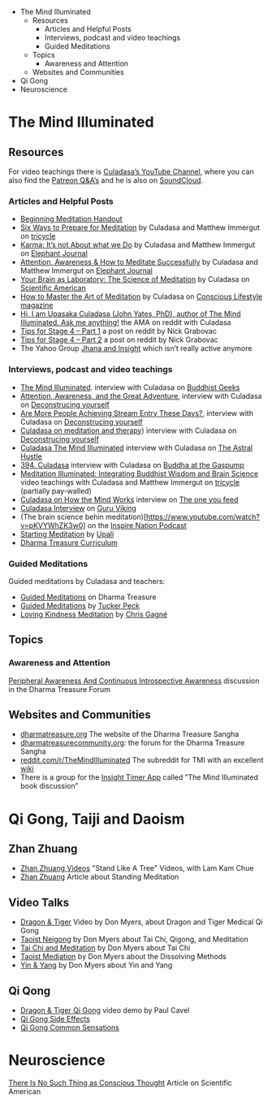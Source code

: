 <!-- MarkdownTOC -->

- The Mind Illuminated
	- Resources
		- Articles and Helpful Posts
		- Interviews, podcast and video teachings
		- Guided Meditations
	- Topics
		- Awareness and Attention
	- Websites and Communities
- Qi Gong
- Neuroscience

<!-- /MarkdownTOC -->

# The Mind Illuminated

## Resources

For video teachings there is [Culadasa’s YouTube Channel](https://www.youtube.com/user/Culadasa), where you can also find
the [Patreon Q&A’s](https://www.youtube.com/watch?v=9GCa0epZVs8&list=PL5vT0La_cRtIN4640VK9tO6pmgRy4cahy) and he is also
on [SoundCloud](https://soundcloud.com/culadasa).

### Articles and Helpful Posts

* [Beginning Meditation Handout](https://dharmatreasure.org/wp-content/uploads/beginning-meditation-handout.pdf)
* [Six Ways to Prepare for Meditation](https://tricycle.org/trikedaily/six-ways-to-prepare-for-meditation/) by Culadasa and Matthew Immergut on [tricycle](https://tricycle.org)
* [Karma: It’s not About what we Do](http://www.elephantjournal.com/2015/02/karma-its-not-about-what-we-do/) by Culadasa and Matthew Immergut on [Elephant Journal](https://www.elephantjournal.com)
* [Attention, Awareness & How to Meditate Successfully](https://www.elephantjournal.com/2015/08/attention-awareness-how-to-meditate-successfully/) by Culadasa and Matthew Immergut on [Elephant Journal](https://www.elephantjournal.com)
* [Your Brain as Laboratory: The Science of Meditation](https://blogs.scientificamerican.com/guest-blog/your-brain-as-laboratory-the-science-of-meditation/) by Culadasa on [Scientific American](blogs.scientificamerican.com)
* [How to Master the Art of Meditation](https://www.consciouslifestylemag.com/ten-stages-of-meditation-complete-guide/) by Culadasa on [Conscious Lifestyle magazine](consciouslifestylemag)
* [Hi, I am Upasaka Culadasa (John Yates, PhD), author of The Mind Illuminated. Ask me anything!](https://www.reddit.com/r/TheMindIlluminated/comments/558se5/hi_i_am_upasaka_culadasa_john_yates_phd_author_of/d8a6i1m/)
the AMA on reddit with Culadasa
* [Tips for Stage 4 – Part 1](https://www.reddit.com/r/TheMindIlluminated/comments/77j5tr/tips_for_stage_4/) a post on reddit by Nick Grabovac
* [Tips for Stage 4 – Part 2](https://www.reddit.com/r/TheMindIlluminated/comments/7dr2kj/tips_for_stage_4_part_2/) a post on reddit by Nick Grabovac
* The Yahoo Group [Jhana and Insight](https://groups.yahoo.com/neo/groups/jhana_insight/info) which isn’t really active anymore


### Interviews, podcast and video teachings

* [The Mind Illuminated]((http://podbay.fm/show/211752923/e/1443225600)). interview with Culadasa on [Buddhist Geeks](https://www.buddhistgeeks.org/)
* [Attention, Awareness, and the Great Adventure](http://deconstructingyourself.com/podcast/dy-010-attention-awareness-and-the-great-adventure-with-guest-culadasa), interview with Culadasa on [Deconstrucing yourself](http://deconstructingyourself.com)
* [Are More People Achieving Stream Entry These Days?](http://deconstructingyourself.com/podcast/dy-022-stream-entry-with-guest-culadasa), interview with Culadasa on [Deconstrucing yourself](http://deconstructingyourself.com)
* [Culadasa on meditation and therapy](https://deconstructingyourself.com/podcast/culadasa-on-meditation-and-therapy)) interview with Culadasa on [Deconstrucing yourself](http://deconstructingyourself.com)
* [Culadasa The Mind Illuminated](https://coryallen.libsyn.com/122-culadasa) interview with Culadasa on [The Astral Hustle](http://www.cory-allen.com/theastralhustle/)
* [394. Culadasa](https://batgap.com/culadasa-john-yates/) interview with Culadasa on [Buddha at the Gaspump](https://batgap.com/)
* [Meditation Illuminated: Integrating Buddhist Wisdom and Brain Science](https://tricycle.org/dharmatalks/meditation-illuminated-integrating-buddhist-wisdom-and-brain-science/) video teachings with Culadasa and Matthew Immergut on [tricycle](https://tricycle.org) (partially pay-walled)
* [Culadasa on How the Mind Works](https://www.oneyoufeed.net/culadasa/) interview on [The one you feed](https://www.oneyoufeed.net)
* [Culadasa Interview](https://youtu.be/roTWZ9GcBMY) on [Guru Viking](https://www.guruviking.com/)
* (The brain science behin meditation)[https://www.youtube.com/watch?v=pKVYWhZK3w0] on the [Inspire Nation Podcast](https://inspirenationshow.com/)
* [Starting Meditation](https://www.youtube.com/watch?v=LlrC9xh6OzQ) by [Upali](https://upalimeditation.com/)
* [Dharma Treasure Curriculum](https://dharmatreasure.org/section/dharma-talks/curriculum/)

### Guided Meditations

Guided meditations by Culadasa and teachers:

* [Guided Meditations](https://dharmatreasure.org/section/guided-meditation/) on Dharma Treasure
* [Guided Meditations](https://meditatewithtucker.com/guided-meditations/) by [Tucker Peck](https://meditatewithtucker.com/)
* [Loving Kindness Meditation](https://chrisgagne.com/2284/free-30-minute-guided-metta-loving-kindness-meditation/) by [Chris Gagné](https://chrisgagne.com)


## Topics

### Awareness and Attention

[Peripheral Awareness And Continuous Introspective Awareness](https://dharmatreasurecommunity.org/forums/topic/questions-about-peripheral-awareness-and-continuous-introspective-awareness#post-1234) discussion in the Dharma Treasure Forum

## Websites and Communities

* [dharmatreasure.org](https://dharmatreasure.org) The website of the Dharma Treasure Sangha
* [dharmatreasurecommunity.org](https://dharmatreasurecommunity.org/): the forum for the Dharma Treasure Sangha
* [reddit.com/r/TheMindIlluminated](https://www.reddit.com/r/TheMindIlluminated) The subreddit for TMI with an excellent [wiki](https://www.reddit.com/r/TheMindIlluminated/wiki)
* There is a group for the [Insight Timer App](https://insighttimer.com/) called ”The Mind Illuminated book discussion”

# Qi Gong, Taiji and Daoism

## Zhan Zhuang
* [Zhan Zhuang Videos](https://www.youtube.com/playlist?list=PL5AC656794EE191C1) "Stand Like A Tree" Videos, with Lam Kam Chue
* [Zhan Zhuang](https://scottjeffrey.com/zhan-zhuang/#The_Ancient_Art_of_Standing_Like_a_Tree) Article about Standing Meditation

## Video Talks 

* [Dragon & Tiger](https://www.youtube.com/watch?v=KsezjAewfR8) Video by Don Myers, about Dragon and Tiger Medical Qi Gong
* [Taoist Neigong](https://www.youtube.com/watch?v=e2RLu9w4Kz0&t=1968s) by Don Myers about Tai Chi, Qigong, and Meditation
* [Tai Chi and Meditation](https://www.youtube.com/watch?v=4GLfcQL8rYM) by Don Myers about Tai Chi
* [Taoist Mediation](https://www.youtube.com/watch?v=INCpiuoqkbk) by Don Myers about the Dissolving Methods
* [Yin & Yang](https://www.youtube.com/watch?v=QmjblScKOPw&t=2s) by Don Myers about Yin and Yang

## Qi Qong

* [Dragon & Tiger Qi Gong](https://www.youtube.com/watch?v=a-g0bGWDgIk) video demo by Paul Cavel 
* [Qi Gong Side Effects](http://sifuwallace.com/side-effects-qigong-fails/)
* [Qi Gong Common Sensations](https://dankleiman.com/2013/01/15/common-sensations-that-arise-when-you-are-developing-chi/)

# Neuroscience

[There Is No Such Thing as Conscious Thought](https://www.scientificamerican.com/article/there-is-no-such-thing-as-conscious-thought/) Article on Scientific American

<!---

http://www.freemeditationinfo.com/meditation-instructions/vipassana-meditation-techniques.html
http://dharmatreasure.org/wp-content/uploads/jhanas-and-mindfulness-handout.pdf
http://insightmeditationcenter.org/articles/FiveHindrances.pdf
http://www.lionsroar.com/entering-the-jhanas/
http://www.vipassanaforum.net/forum/index.php?topic=2559.0
http://www.dhammaloka.org.au/articles/item/576-the-basic-method-of-meditation.html
http://www.audiodharma.org/talks/audio_player/1828.html
http://www.opendharma.org/static.php?left=blue&content=teachings/instructions/bryaninstructions&title=vipassana%20instructions#eatingmeditation
https://www.lotos-vihara.de/150/product/vipassana-stueck-fuer-stueck.html
http://buddhismnow.com/2010/05/28/walking-meditation/
http://www.tarabrach.com/audioarchives-guided-meditations.html
http://www.accesstoinsight.org/lib/authors/thanissaro/onetool.html
http://www.dharmaoverground.org/web/guest/discussion/-/message_boards/message/1286373
http://www.dharmaoverground.org/web/guest/discussion/-/message_boards/message/5740784
https://www.reddit.com/r/Meditation/comments/2uxxhf/advice_for_concentrationjhana_practice/
http://dharmatreasure.org/tag/jhanas/
http://dharmatreasure.org/wp-content/uploads/jhanas-and-mindfulness-handout.pdf

stages

https://friederishi.files.wordpress.com/2013/09/9-stages-samatha-meditation.jpg?w\u003d600\u0026h\u003d785
https://36.media.tumblr.com/tumblr_ludaoameZh1r60ra4o1_500.jpg
http://dharmakirtan.blogspot.de/2014/09/nine-stages-of-meditation.html
http://3.bp.blogspot.com/-MA7ybXcFXo8/VAjOqO6FxyI/AAAAAAAABu4/5erJnfpo2dw/s1600/Nine%2BStages%2BOf%2BShamatha.jpg
http://3.bp.blogspot.com/-MA7ybXcFXo8/VAjOqO6FxyI/AAAAAAAABu4/5erJnfpo2dw/s1600/Nine%2BStages%2BOf%2BShamatha.jpg
http://www.dharmafellowship.org/library/essays/nine-stages-of-abiding.htm
http://gnosticteachings.org/faqs/meditation/575-stages-of-meditative-concentration.html
https://www.youtube.com/watch?v=_90NqOR0tAg
http://www.peacefulgarden.ca/Teachings/Meditation/00-Meditation-TableOfContents.html
https://www.youtube.com/watch?v=GVoIxju59lc&feature=youtu.be


http://rc.leighb.com/more/A_Partial_List_of_Insight_Practices.htm

http://www.christophertitmuss.net/#!guided-meditations/c9ch

http://ayyakhematalks.org/Topics.html
http://www.buddha-haus-shop.de/info/Audiovortraege-Deutsch.html
http://dharmaseed.org/teacher/96/talk/1454/
http://www.audiodharma.org/
http://dharmaseed.org/
http://dharmatreasure.org/section/dharma-talks/curriculum/
http://tricycle.org/dharmatalks/meditation-illuminated-integrating-buddhist-wisdom-and-brain-science/
https://www.youtube.com/watch?v=RCLT64SLYZk&list=PL9OXf2RTTYFU9Jp4mDFe-uM1d9yPMfu7W
https://www.ted.com/talks/jill_bolte_taylor_s_powerful_stroke_of_insight
https://www.ted.com/talks/isaac_lidsky_what_reality_are_you_creating_for_yourself#t-92185

http://kennethfolkdharma.com/
http://zendo-muenchen-haidhausen.de/eva-sperner.html
http://forestsanghapublications.org/viewBookCollection.php
http://www.buddhismus-muenchen.de/home/programm/index_programm.html
http://www.buddhismus-muenchen.de/home/default.html
http://www.dharmaoverground.org/
http://www.bodhi-vihara.org/kloster/uposatha-sila-und-andachtstag
http://www.bodhi-vihara.org/events
http://www.buddhismus-muenchen.de/home/programm/index_programm.html
http://www.wildmind.org/
http://www.saddhamma.org/html/resources-overview.shtml#sati
http://www.buddhanet.net/
http://www.basicmindfulness.org/
http://justalittledust.com/blog/?page_id=151
https://www.dharmaocean.org/events/
http://nebula.wsimg.com/c4375ca0bc484d7a19c602d97b0516ee?AccessKeyId=EE605ED40426C654A8C4&disposition=0&alloworigin=1
http://en.dhammadana.org/dhamma/practice/8_precepts.htm
https://dharmatreasure.org/practice-in-ones-daily-life/

http://www.christophertitmuss.net/#!guided-meditations/c9ch
http://www.lionsroar.com/studying-buddhism-online-where-to-go/
https://vividness.live/2015/09/23/buddhist-ethics-is-a-fraud/#summary
http://rc.leighb.com/more/The_Gradual_Training.htm

https://www.youtube.com/watch?v=S7emPAZByLk&t=1236s
http://essentialsomatics.com/hanna-somatics-articles-case-studies/pandiculation-safe-alternative-stretching
-->
